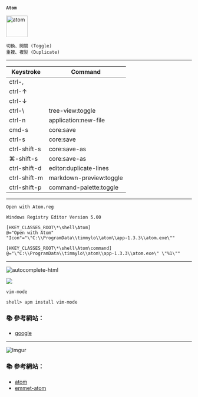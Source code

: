 **`Atom`**

<img src="http://i.imgur.com/Je0OrHU.png" alt="atom" width=58 height=58>

```
切換、開關 (Toggle)
重複、複製 (Duplicate) 
```

---
Keystroke    | Command
------------ | -------------
ctrl-,       |
ctrl-↑       |
ctrl-↓       |
ctrl-\       | tree-view:toggle
ctrl-n       | application:new-file
cmd-s        | core:save
ctrl-s       | core:save
ctrl-shift-s	 | core:save-as	
⌘-shift-s  | core:save-as
ctrl-shift-d | editor:duplicate-lines 
ctrl-shift-m	 | markdown-preview:toggle
ctrl-shift-p	 | command-palette:toggle	
---

`Open with Atom.reg`

```
Windows Registry Editor Version 5.00

[HKEY_CLASSES_ROOT\*\shell\Atom]
@="Open with Atom"
"Icon"="\"C:\\ProgramData\\timmylo\\atom\\app-1.3.3\\atom.exe\""

[HKEY_CLASSES_ROOT\*\shell\Atom\command]
@="\"C:\\ProgramData\\timmylo\\atom\\app-1.3.3\\atom.exe\" \"%1\""
```

---

![autocomplete-html](http://i.imgur.com/WS9X0Xs.gif)

![](https://github-atom-io-herokuapp-com.global.ssl.fastly.net/assets/screenshot-main-80d8c9841da6ed11c9d87f31136a4ca9.png)


`vim-mode`
```console 
shell> apm install vim-mode
```

### :books: 參考網站：
- [google](https://atom.io/users/google)



---

![Imgur](http://i.imgur.com/y931f3M.png)


### :books: 參考網站：
- [atom](https://atom.io/)
- [emmet-atom](https://github.com/emmetio/emmet-atom)
